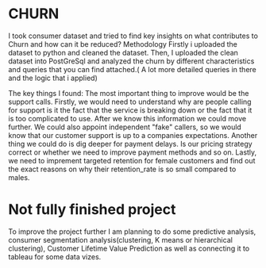 # CHURN
I took consumer dataset and tried to find key insights on what contributes to Churn and how can it be reduced?
Methodology
Firstly i uploaded the dataset to python and cleaned the dataset. Then, I uploaded the clean dataset into PostGreSql and analyzed the churn by different characteristics and queries that you can find attached.( A lot more detailed queries in there and the logic that i applied)

The key things I found:
The most important thing to improve would be the support calls. Firstly, we would need to understand why are people calling for support is it the fact that the service is breaking down or the fact that it is too complicated to use. After we know this information we could move further. We could also appoint independent "fake" callers, so we would know that our  customer support is up to a companies expectations. Another thing we could do is dig deeper for payment delays. Is our pricing strategy correct or whether we need to improve payment methods and so on. Lastly, we need to imprement targeted retention for female customers
and find out the exact reasons on why their retention_rate is so small compared to males.

# Not fully finished project 
To improve the project further I am planning to do some predictive analysis, consumer segmentation analysis(clustering, K means or hierarchical clustering), Customer Lifetime Value Prediction as well as connecting it to tableau for some data vizes.
